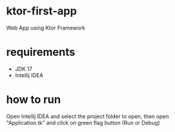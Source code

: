 # ktor-first-app
Web App using Ktor Framework

# requirements
- JDK 17
- Intellij IDEA

# how to run
Open Intellij IDEA and select the project folder to open, then open "Application.tk" and click on green flag button (Run or Debug)
